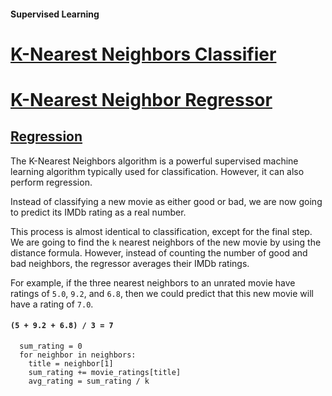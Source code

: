 ####  Supervised Learning

# [K-Nearest Neighbors Classifier](https://github.com/lendoo73/Challenge-Project-of-CodeCademy/tree/master/python/Learn_the_Basics_of_Machine_Learning/Classification_K_Nearest_Neighbors/K_Nearest_Neighbors)

# [K-Nearest Neighbor Regressor](https://www.codecademy.com/paths/machine-learning/tracks/introduction-to-supervised-learning-skill-path/modules/k-nearest-neighbors-skill-path/lessons/ml-knn-regression/exercises/regression)

## [Regression](https://www.codecademy.com/paths/machine-learning/tracks/introduction-to-supervised-learning-skill-path/modules/k-nearest-neighbors-skill-path/lessons/ml-knn-regression/exercises/regression)

The K-Nearest Neighbors algorithm is a powerful supervised machine learning algorithm typically used for classification. 
However, it can also perform regression.

Instead of classifying a new movie as either good or bad, we are now going to predict its IMDb rating as a real number.

This process is almost identical to classification, except for the final step. 
We are going to find the `k` nearest neighbors of the new movie by using the distance formula. 
However, instead of counting the number of good and bad neighbors, the regressor averages their IMDb ratings.

For example, if the three nearest neighbors to an unrated movie have ratings of `5.0`, `9.2`, and `6.8`, then we could predict that this new movie will have a rating of `7.0`.
#### `(5 + 9.2 + 6.8) / 3 = 7`
```
  sum_rating = 0
  for neighbor in neighbors:
    title = neighbor[1]
    sum_rating += movie_ratings[title]
    avg_rating = sum_rating / k
```

